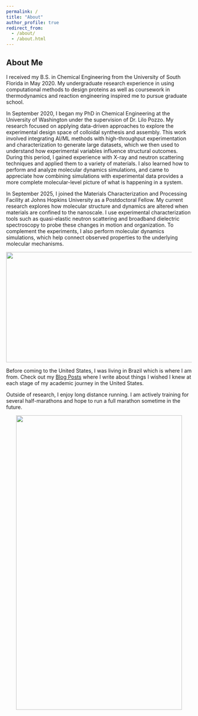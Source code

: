 ```yaml
---
permalink: /
title: "About"
author_profile: true
redirect_from: 
  - /about/
  - /about.html
---
```


## About Me

I received my B.S. in Chemical Engineering from the University of South Florida in May 2020. My undergraduate research experience in using computational methods to design proteins as well as coursework in thermodynamics and reaction engineering inspired me to pursue graduate school.

In September 2020, I began my PhD in Chemical Engineering at the University of Washington under the supervision of Dr. Lilo Pozzo. My research focused on applying data-driven approaches to explore the experimental design space of colloidal synthesis and assembly. This work involved integrating AI/ML methods with high-throughput experimentation and characterization to generate large datasets, which we then used to understand how experimental variables influence structural outcomes. During this period, I gained experience with X-ray and neutron scattering techniques and applied them to a variety of materials. I also learned how to perform and analyze molecular dynamics simulations, and came to appreciate how combining simulations with experimental data provides a more complete molecular-level picture of what is happening in a system.


In September 2025, I joined the Materials Characterization and Processing Facility at Johns Hopkins University as a Postdoctoral Fellow. My current research explores how molecular structure and dynamics are altered when materials are confined to the nanoscale. I use experimental characterization tools such as quasi-elastic neutron scattering and broadband dielectric spectroscopy to probe these changes in motion and organization. To complement the experiments, I also perform molecular dynamics simulations, which help connect observed properties to the underlying molecular mechanisms.

<p align="center">
  <img src="../images/summary.png" width="650" height="300">
</p>

Before coming to the United States, I was living in Brazil which is where I am from. Check out my <a href="https://huatc.github.io/year-archive/">Blog Posts</a> where I write about things I wished I knew at each stage of my academic journey in the United States. 

Outside of research, I enjoy long distance running. I am actively training for several half-marathons and hope to run a full marathon sometime in the future. 

<p align="center">
  <img src="../images/running.png" width="450" height="800">
</p>




